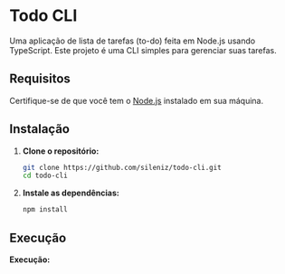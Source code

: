 # Todo CLI

Uma aplicação de lista de tarefas (to-do) feita em Node.js usando TypeScript. Este projeto é uma CLI simples para gerenciar suas tarefas.

## Requisitos

Certifique-se de que você tem o [Node.js](https://nodejs.org/) instalado em sua máquina.

## Instalação

1. **Clone o repositório:**

   ```bash
   git clone https://github.com/sileniz/todo-cli.git
   cd todo-cli

1. **Instale as dependências:**

   ```bash
   npm install

## Execução

 **Execução:**

   ```bash
